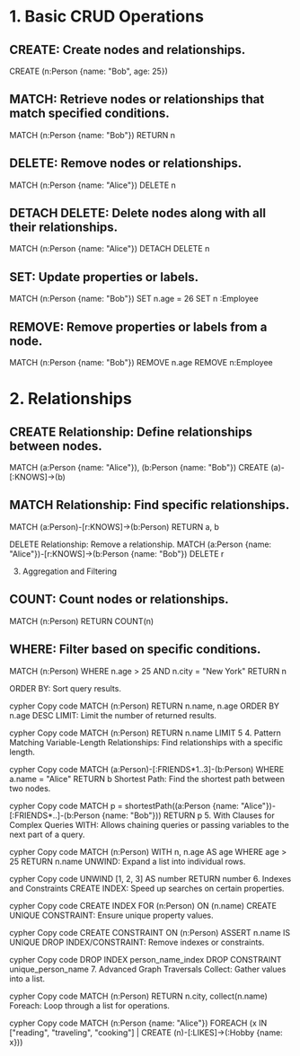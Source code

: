 # 1. Basic CRUD Operations
## CREATE: Create nodes and relationships.
CREATE (n:Person {name: "Bob", age: 25})

## MATCH: Retrieve nodes or relationships that match specified conditions.
MATCH (n:Person {name: "Bob"})
RETURN n

## DELETE: Remove nodes or relationships.
MATCH (n:Person {name: "Alice"})
DELETE n

## DETACH DELETE: Delete nodes along with all their relationships.
MATCH (n:Person {name: "Alice"})
DETACH DELETE n

## SET: Update properties or labels.
MATCH (n:Person {name: "Bob"})
SET n.age = 26
SET n :Employee

## REMOVE: Remove properties or labels from a node.
MATCH (n:Person {name: "Bob"})
REMOVE n.age
REMOVE n:Employee

# 2. Relationships

## CREATE Relationship: Define relationships between nodes.
MATCH (a:Person {name: "Alice"}), (b:Person {name: "Bob"})
CREATE (a)-[:KNOWS]->(b)

## MATCH Relationship: Find specific relationships.
MATCH (a:Person)-[r:KNOWS]->(b:Person)
RETURN a, b

DELETE Relationship: Remove a relationship.
MATCH (a:Person {name: "Alice"})-[r:KNOWS]->(b:Person {name: "Bob"})
DELETE r

3. Aggregation and Filtering
## COUNT: Count nodes or relationships.
MATCH (n:Person)
RETURN COUNT(n)

## WHERE: Filter based on specific conditions.
MATCH (n:Person)
WHERE n.age > 25 AND n.city = "New York"
RETURN n

ORDER BY: Sort query results.

cypher
Copy code
MATCH (n:Person)
RETURN n.name, n.age
ORDER BY n.age DESC
LIMIT: Limit the number of returned results.

cypher
Copy code
MATCH (n:Person)
RETURN n.name
LIMIT 5
4. Pattern Matching
Variable-Length Relationships: Find relationships with a specific length.

cypher
Copy code
MATCH (a:Person)-[:FRIENDS*1..3]-(b:Person)
WHERE a.name = "Alice"
RETURN b
Shortest Path: Find the shortest path between two nodes.

cypher
Copy code
MATCH p = shortestPath((a:Person {name: "Alice"})-[:FRIENDS*..]-(b:Person {name: "Bob"}))
RETURN p
5. With Clauses for Complex Queries
WITH: Allows chaining queries or passing variables to the next part of a query.

cypher
Copy code
MATCH (n:Person)
WITH n, n.age AS age
WHERE age > 25
RETURN n.name
UNWIND: Expand a list into individual rows.

cypher
Copy code
UNWIND [1, 2, 3] AS number
RETURN number
6. Indexes and Constraints
CREATE INDEX: Speed up searches on certain properties.

cypher
Copy code
CREATE INDEX FOR (n:Person) ON (n.name)
CREATE UNIQUE CONSTRAINT: Ensure unique property values.

cypher
Copy code
CREATE CONSTRAINT ON (n:Person) ASSERT n.name IS UNIQUE
DROP INDEX/CONSTRAINT: Remove indexes or constraints.

cypher
Copy code
DROP INDEX person_name_index
DROP CONSTRAINT unique_person_name
7. Advanced Graph Traversals
Collect: Gather values into a list.

cypher
Copy code
MATCH (n:Person)
RETURN n.city, collect(n.name)
Foreach: Loop through a list for operations.

cypher
Copy code
MATCH (n:Person {name: "Alice"})
FOREACH (x IN ["reading", "traveling", "cooking"] |
  CREATE (n)-[:LIKES]->(:Hobby {name: x}))